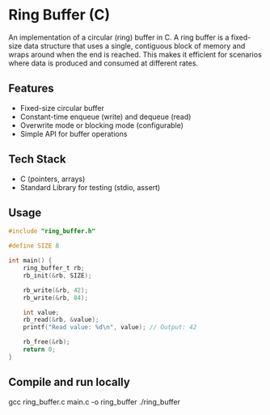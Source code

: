 # Ring Buffer (C)

An implementation of a circular (ring) buffer in C. A ring buffer is a fixed-size data structure that uses a single, contiguous block of memory and wraps around when the end is reached. This makes it efficient for scenarios where data is produced and consumed at different rates.

## Features
- Fixed-size circular buffer
- Constant-time enqueue (write) and dequeue (read)
- Overwrite mode or blocking mode (configurable)
- Simple API for buffer operations

## Tech Stack
- C (pointers, arrays)
- Standard Library for testing (stdio, assert)

## Usage
```c
#include "ring_buffer.h"

#define SIZE 8

int main() {
    ring_buffer_t rb;
    rb_init(&rb, SIZE);

    rb_write(&rb, 42);
    rb_write(&rb, 84);

    int value;
    rb_read(&rb, &value);
    printf("Read value: %d\n", value); // Output: 42

    rb_free(&rb);
    return 0;
}
```
## Compile and run locally
gcc ring_buffer.c main.c -o ring_buffer
./ring_buffer
